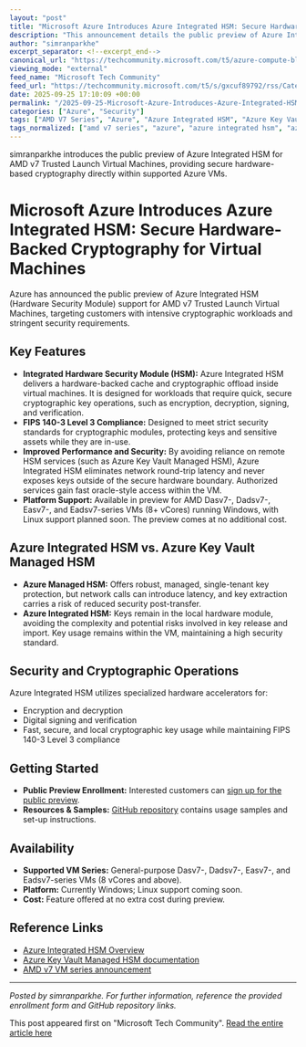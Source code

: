 ```yaml
---
layout: "post"
title: "Microsoft Azure Introduces Azure Integrated HSM: Secure Hardware-Backed Cryptography for Virtual Machines"
description: "This announcement details the public preview of Azure Integrated HSM support for AMD v7 Trusted Launch Virtual Machines on Azure. Azure Integrated HSM offers a hardware security module cache and cryptographic accelerator within the VM environment, reducing network latency, improving cryptographic performance, and meeting FIPS 140-3 Level 3 security requirements. It targets customers with high-performance cryptography needs, provides local, secure key handling, and compares favorably with external Azure Key Vault HSM. The preview supports specific Windows VM series and will expand to Linux soon."
author: "simranparkhe"
excerpt_separator: <!--excerpt_end-->
canonical_url: "https://techcommunity.microsoft.com/t5/azure-compute-blog/microsoft-azure-introduces-azure-integrated-hsm-a-key-cache-for/ba-p/4456283"
viewing_mode: "external"
feed_name: "Microsoft Tech Community"
feed_url: "https://techcommunity.microsoft.com/t5/s/gxcuf89792/rss/Category?category.id=Azure"
date: 2025-09-25 17:10:09 +00:00
permalink: "/2025-09-25-Microsoft-Azure-Introduces-Azure-Integrated-HSM-Secure-Hardware-Backed-Cryptography-for-Virtual-Machines.html"
categories: ["Azure", "Security"]
tags: ["AMD V7 Series", "Azure", "Azure Integrated HSM", "Azure Key Vault", "Community", "Crypto Accelerator", "Cryptography", "Encryption", "FIPS 140 3", "Hardware Security Module", "Key Management", "Secure Compute", "Security", "Trusted Launch VMs", "Windows Virtual Machines"]
tags_normalized: ["amd v7 series", "azure", "azure integrated hsm", "azure key vault", "community", "crypto accelerator", "cryptography", "encryption", "fips 140 3", "hardware security module", "key management", "secure compute", "security", "trusted launch vms", "windows virtual machines"]
---
```


simranparkhe introduces the public preview of Azure Integrated HSM for AMD v7 Trusted Launch Virtual Machines, providing secure hardware-based cryptography directly within supported Azure VMs.<!--excerpt_end-->

# Microsoft Azure Introduces Azure Integrated HSM: Secure Hardware-Backed Cryptography for Virtual Machines

Azure has announced the public preview of Azure Integrated HSM (Hardware Security Module) support for AMD v7 Trusted Launch Virtual Machines, targeting customers with intensive cryptographic workloads and stringent security requirements.

## Key Features

- **Integrated Hardware Security Module (HSM):** Azure Integrated HSM delivers a hardware-backed cache and cryptographic offload inside virtual machines. It is designed for workloads that require quick, secure cryptographic key operations, such as encryption, decryption, signing, and verification.
- **FIPS 140-3 Level 3 Compliance:** Designed to meet strict security standards for cryptographic modules, protecting keys and sensitive assets while they are in-use.
- **Improved Performance and Security:** By avoiding reliance on remote HSM services (such as Azure Key Vault Managed HSM), Azure Integrated HSM eliminates network round-trip latency and never exposes keys outside of the secure hardware boundary. Authorized services gain fast oracle-style access within the VM.
- **Platform Support:** Available in preview for AMD Dasv7-, Dadsv7-, Easv7-, and Eadsv7-series VMs (8+ vCores) running Windows, with Linux support planned soon. The preview comes at no additional cost.

## Azure Integrated HSM vs. Azure Key Vault Managed HSM

- **Azure Managed HSM:** Offers robust, managed, single-tenant key protection, but network calls can introduce latency, and key extraction carries a risk of reduced security post-transfer.
- **Azure Integrated HSM:** Keys remain in the local hardware module, avoiding the complexity and potential risks involved in key release and import. Key usage remains within the VM, maintaining a high security standard.

## Security and Cryptographic Operations

Azure Integrated HSM utilizes specialized hardware accelerators for:

- Encryption and decryption
- Digital signing and verification
- Fast, secure, and local cryptographic key usage while maintaining FIPS 140-3 Level 3 compliance

## Getting Started

- **Public Preview Enrollment:** Interested customers can [sign up for the public preview](https://forms.office.com/pages/responsepage.aspx?id=v4j5cvGGr0GRqy180BHbRyMSy8VejZVEo6yZykiPSHpUQkI0VFlXTVVVUlhDMVg5SkRYSTFPNEJHQi4u&route=shorturl).
- **Resources & Samples:** [GitHub repository](https://github.com/microsoft/AziHSM-Guest) contains usage samples and set-up instructions.

## Availability

- **Supported VM Series:** General-purpose Dasv7-, Dadsv7-, Easv7-, and Eadsv7-series VMs (8 vCores and above).
- **Platform:** Currently Windows; Linux support coming soon.
- **Cost:** Feature offered at no extra cost during preview.

## Reference Links

- [Azure Integrated HSM Overview](https://techcommunity.microsoft.com/blog/AzureInfrastructureBlog/securing-azure-infrastructure-with-silicon-innovation/4293834)
- [Azure Key Vault Managed HSM documentation](https://learn.microsoft.com/en-us/azure/key-vault/managed-hsm/overview)
- [AMD v7 VM series announcement](https://techcommunity.microsoft.com/blog/azurecompute/announcing-preview-of-new-azure-dasv7-easv7-fasv7-series-vms-based-on-amd-epyc%E2%84%A2-/4448360?previewMessage=true)

---

*Posted by simranparkhe. For further information, reference the provided enrollment form and GitHub repository links.*

This post appeared first on "Microsoft Tech Community". [Read the entire article here](https://techcommunity.microsoft.com/t5/azure-compute-blog/microsoft-azure-introduces-azure-integrated-hsm-a-key-cache-for/ba-p/4456283)
